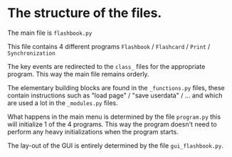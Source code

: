 # The structure of the files.

The main file is `flashbook.py`

This file contains 4 different programs `Flashbook` / `Flashcard` / `Print` / `Synchronization`

The key events are redirected to the `class_` files for the appropriate program. This way the main file remains orderly.

The elementary building blocks are found in the `_functions.py` files, these contain instructions such as "load page" / "save userdata" / ... and which are used a lot in the `_modules.py` files.

What happens in the main menu is determined by the file `program.py` this will initialize 1 of the 4 programs. This way the program doesn't need to perform any heavy initializations when the program starts.

The lay-out of the GUI is entirely determined by the file `gui_flashbook.py`.









